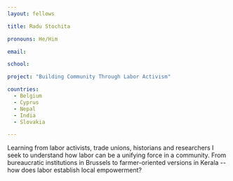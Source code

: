 ```yaml
---
layout: fellows

title: Radu Stochita

pronouns: He/Him

email: 

school: 

project: "Building Community Through Labor Activism"

countries:
  - Belgium
  - Cyprus
  - Nepal
  - India
  - Slovakia

---
```


Learning from labor activists, trade unions, historians and researchers I seek to understand how labor can be a unifying force in a community. From bureaucratic institutions in Brussels to farmer-oriented versions in Kerala -- how does labor establish local empowerment?
